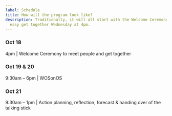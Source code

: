 ```yaml
---
label: Schedule
title: How will the program look like?
description: Traditionally, it will all start with the Welcome Ceremony and an
  easy get together Wednesday at 4pm.
---
```

### **Oct 18**

4pm | Welcome Ceremony to meet people and get together

### **Oct 19 & 20**

9:30am – 6pm | WOSonOS

### **Oct 21**

9:30am – 1pm | Action planning, reflection, forecast & handing over of the talking stick